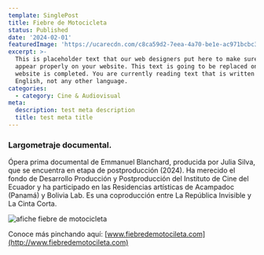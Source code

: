 ```yaml
---
template: SinglePost
title: Fiebre de Motocicleta
status: Published
date: '2024-02-01'
featuredImage: 'https://ucarecdn.com/c8ca59d2-7eea-4a70-be1e-ac971bcbc3eb/'
excerpt: >-
  This is placeholder text that our web designers put here to make sure words
  appear properly on your website. This text is going to be replaced once the
  website is completed. You are currently reading text that is written in
  English, not any other language.
categories:
  - category: Cine & Audiovisual
meta:
  description: test meta description
  title: test meta title
---
```


### Largometraje documental.

Ópera prima documental de Emmanuel Blanchard, producida por Julia Silva, que se encuentra en etapa de postproducción (2024). Ha merecido el fondo de Desarrollo Producción y Postproducción del Instituto de Cine del Ecuador y ha participado en las Residencias artísticas de Acampadoc (Panamá) y Bolivia Lab. Es una coproducción entre La República Invisible y La Cinta Corta.

![afiche fiebre de motocicleta](https://ucarecdn.com/3a58c054-fc6a-490a-b2c0-944d36f57910/FiebreDeMotocicleta_02.jpg)

Conoce más pinchando aquí:
[www.fiebredemotocileta.com](http://www.fiebredemotocileta.com)
